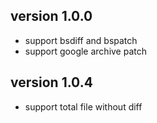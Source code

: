 version 1.0.0
-------------

 - support bsdiff and bspatch
 - support google archive patch

 
version 1.0.4
-------------

 - support total file without diff